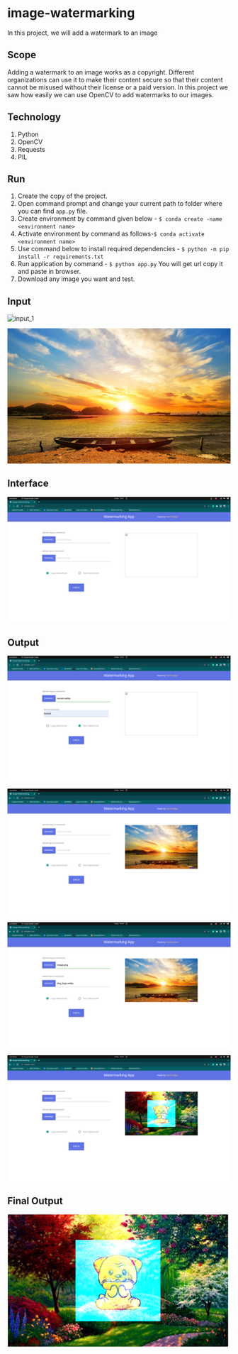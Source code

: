 # image-watermarking
In this project, we will add a watermark to an image 

## Scope
Adding a watermark to an image works as a copyright. Different organizations can use it to make their content secure so that their content cannot be misused without their license or a paid version. In this project we saw how easily we can use OpenCV to add watermarks to our images. 

## Technology
1. Python
2. OpenCV
3. Requests
4. PIL

## Run
1. Create the copy of the project.
2. Open command prompt and change your current path to folder where you can find `app.py` file.
3. Create environment by command given below - `$ conda create -name <environment name>`
4. Activate environment by command as follows-`$ conda activate <environment name>`
5. Use command below to install required dependencies - `$ python -m pip install -r requirements.txt`
6. Run application by command - `$ python app.py` You will get url copy it and paste in browser.
7. Download any image you want and test.

## Input

![input_1](images/input1.png)

![input_2](images/sunset.png)

## Interface

![interface](images/interface.png)

## Output

![output_1](images/loading_text.png)

![output_2](images/text_watermark_output.png)

![output_3](images/loading_images.png)

![output_4](images/logo_watermark_output.png)

## Final Output

![final](images/final_output.png)

